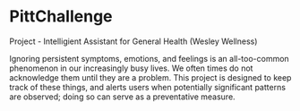 # PittChallenge
Project - Intelligient Assistant for General Health (Wesley Wellness)

Ignoring persistent symptoms, emotions, and feelings is an all-too-common 
phenomenon in our increasingly busy lives. We often times do not acknowledge
them until they are a problem. This project is designed to keep
track of these things, and alerts users when potentially significant 
patterns are observed; doing so can serve as a preventative measure.
